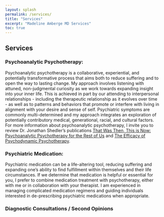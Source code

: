 ```yaml
---
layout: splash
permalink: /services/
title: "Services"
excerpt: "Madeline Amberge MD Services"
toc: true
---
```


## Services

### Psychoanalytic Psychotherapy:
Psychoanalytic psychotherapy is a collaborative, experiential, and potentially transformative process that aims both to reduce suffering and to open the way to lasting change. My approach involves listening with attuned, non-judgmental curiosity as we work towards expanding insight into your inner life. This is achieved in part by our attending to interpersonal relationships - including the therapeutic relationship as it evolves over time - as well as to patterns and behaviors that promote or interfere with living in alignment with your desire and sense of self. Psychiatric symptoms are commonly multi-determined and my approach integrates an exploration of potentially contributory medical, generational, racial, and cultural factors. For more information about psychoanalytic psychotherapy, I invite you to review Dr. Jonathan Shedler’s publications [That Was Then, This is Now: Psychoanalytic Psychotherapy for the Rest of Us](https://jonathanshedler.com/wp-content/uploads/2023/02/Shedler-2022-that-Was-Then-This-Is-Now-Psychoanalytic-Psychotherapy-For-The-Rest-Of-Us-1.pdf) and [The Efficacy of Psychodynamic Psychotherapy](https://www.apa.org/pubs/journals/releases/amp-65-2-98.pdf).

### Psychiatric Medication:
Psychiatric medication can be a life-altering tool, reducing suffering and expanding one’s ability to find fulfillment within themselves and their life circumstances. If we determine that medication is helpful or essential for you, I prefer to combine medication treatment with psychotherapy, either with me or in collaboration with your therapist. I am experienced in managing complicated medication regimens and guiding individuals interested in de-prescribing psychiatric medications when appropriate.

### Diagnostic Consultations / Second Opinions 